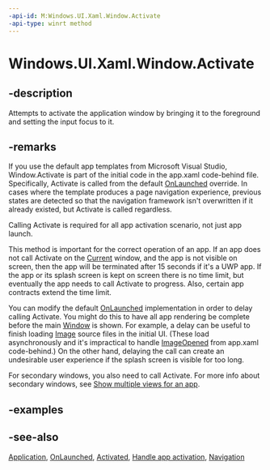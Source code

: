 ```yaml
---
-api-id: M:Windows.UI.Xaml.Window.Activate
-api-type: winrt method
---
```


<!-- Method syntax
public void Activate()
-->

# Windows.UI.Xaml.Window.Activate

## -description
Attempts to activate the application window by bringing it to the foreground and setting the input focus to it.



## -remarks
If you use the default app templates from Microsoft Visual Studio, Window.Activate is part of the initial code in the app.xaml code-behind file. Specifically, Activate is called from the default [OnLaunched](application_onlaunched_859642554.md) override. In cases where the template produces a page navigation experience, previous states are detected so that the navigation framework isn't overwritten if it already existed, but Activate is called regardless.

Calling Activate is required for all app activation scenario, not just app launch.

This method is important for the correct operation of an app. If an app does not call Activate on the [Current](application_current.md) window, and the app is not visible on screen, then the app will be terminated after 15 seconds if it's a UWP app. If the app or its splash screen is kept on screen there is no time limit, but eventually the app needs to call Activate to progress. Also, certain app contracts extend the time limit.

You can modify the default [OnLaunched](application_onlaunched_859642554.md) implementation in order to delay calling Activate. You might do this to have all app rendering be complete before the main [Window](window.md) is shown. For example, a delay can be useful to finish loading [Image](../windows.ui.xaml.controls/image.md) source files in the initial UI. (These load asynchronously and it's impractical to handle [ImageOpened](../windows.ui.xaml.controls/image_imageopened.md) from app.xaml code-behind.) On the other hand, delaying the call can create an undesirable user experience if the splash screen is visible for too long.

For secondary windows, you also need to call Activate. For more info about secondary windows, see [Show multiple views for an app](/windows/uwp/design/layout/show-multiple-views).

## -examples

## -see-also
[Application](application.md), [OnLaunched](application_onlaunched_859642554.md), [Activated](window_activated.md), [Handle app activation](/windows/uwp/launch-resume/activate-an-app), [Navigation](/windows/uwp/layout/navigation-basics)
